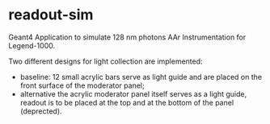 # readout-sim
Geant4 Application to simulate 128 nm photons AAr Instrumentation for Legend-1000.

Two different designs for light collection are implemented:
- baseline: 12 small acrylic bars serve as light guide and are placed on the front surface of the moderator panel; 
- alternative the acrylic moderator panel itself serves as a light guide, readout is to be placed at the top and at the bottom of the panel (deprected).
